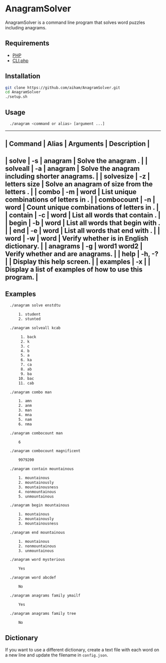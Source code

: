 # AnagramSolver

AnagramSolver is a command line program that solves word puzzles including anagrams.

## Requirements

- [PHP][]
- [CLI.php][]

[PHP]: http://www.php.net
[CLI.php]: https://github.com/aiham/CLI.php

## Installation

```sh
git clone https://github.com/aiham/AnagramSolver.git
cd AnagramSolver
./setup.sh
```

## Usage

```sh
  ./anagram <command or alias> [argument ...]
```

----------------------------------------------------------------------------------------------------
| Command    | Alias  | Arguments    | Description                                                 |
----------------------------------------------------------------------------------------------------
| solve      | -s     | anagram      | Solve the anagram <anagram>.                                |
| solveall   | -a     | anagram      | Solve the anagram <anagram> including shorter anagrams.     |
| solvesize  | -z     | letters size | Solve an anagram of size <size> from the letters <letters>. |
| combo      | -m     | word         | List unique combinations of letters in <word>.              |
| combocount | -n     | word         | Count unique combinations of letters in <word>.             |
| contain    | -c     | word         | List all words that contain <word>.                         |
| begin      | -b     | word         | List all words that begin with <word>.                      |
| end        | -e     | word         | List all words that end with <word>.                        |
| word       | -w     | word         | Verify whether <word> is in English dictionary.             |
| anagrams   | -g     | word1 word2  | Verify whether <word1> and <word2> are anagrams.            |
| help       | -h, -? |              | Display this help screen.                                   |
| examples   | -x     |              | Display a list of examples of how to use this program.      |
----------------------------------------------------------------------------------------------------

## Examples

```sh
  ./anagram solve enstdtu

      1. student
      2. stunted
```

```sh
  ./anagram solveall kcab

       1. back
       2. k
       3. c
       4. b
       5. a
       6. ka
       7. ca
       8. ab
       9. ba
      10. bac
      11. cab
```

```sh
  ./anagram combo man

      1. amn
      2. anm
      3. man
      4. mna
      5. nam
      6. nma
```

```sh
  ./anagram combocount man

      6
```

```sh
  ./anagram combocount magnificent

      9979200
```

```sh
  ./anagram contain mountainous

      1. mountainous
      2. mountainously
      3. mountainousness
      4. nonmountainous
      5. unmountainous
```

```sh
  ./anagram begin mountainous

      1. mountainous
      2. mountainously
      3. mountainousness
```

```sh
  ./anagram end mountainous

      1. mountainous
      2. nonmountainous
      3. unmountainous
```

```sh
  ./anagram word mysterious

      Yes
```

```sh
  ./anagram word abcdef

      No
```

```sh
  ./anagram anagrams family ymailf

      Yes
```

```sh
  ./anagram anagrams family tree

      No
```

## Dictionary

If you want to use a different dictionary, create a text file with each word on a new line and update the filename in `config.json`.

